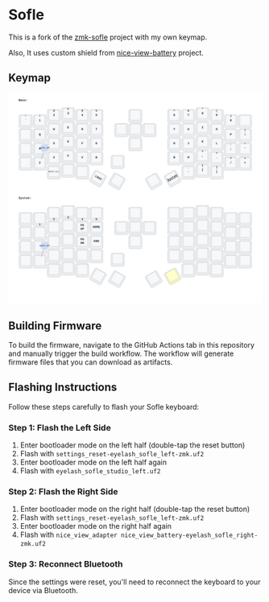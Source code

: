 # Sofle

This is a fork of the [zmk-sofle](https://github.com/a741725193/zmk-sofle) project with my own keymap.

Also, It uses custom shield from [nice-view-battery](https://github.com/infely/nice-view-battery) project.

## Keymap

![Keymap](keymap-drawer/eyelash_sofle.svg)

## Building Firmware

To build the firmware, navigate to the GitHub Actions tab in this repository and manually trigger the build workflow. The workflow will generate firmware files that you can download as artifacts.

## Flashing Instructions

Follow these steps carefully to flash your Sofle keyboard:

### Step 1: Flash the Left Side

1. Enter bootloader mode on the left half (double-tap the reset button)
2. Flash with `settings_reset-eyelash_sofle_left-zmk.uf2`
3. Enter bootloader mode on the left half again
4. Flash with `eyelash_sofle_studio_left.uf2`

### Step 2: Flash the Right Side

1. Enter bootloader mode on the right half (double-tap the reset button)
2. Flash with `settings_reset-eyelash_sofle_left-zmk.uf2`
3. Enter bootloader mode on the right half again
4. Flash with `nice_view_adapter nice_view_battery-eyelash_sofle_right-zmk.uf2`

### Step 3: Reconnect Bluetooth

Since the settings were reset, you'll need to reconnect the keyboard to your device via Bluetooth.
